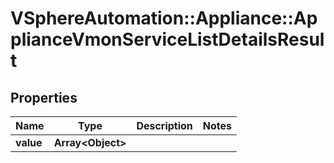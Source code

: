 # VSphereAutomation::Appliance::ApplianceVmonServiceListDetailsResult

## Properties
Name | Type | Description | Notes
------------ | ------------- | ------------- | -------------
**value** | **Array&lt;Object&gt;** |  | 


